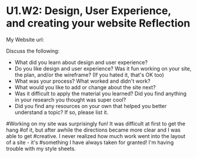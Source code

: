 # U1.W2: Design, User Experience, and creating your website Reflection

My Website url: <!-- Website URL here (remove comment) -->

Discuss the following:
* What did you learn about design and user experience? 
* Do you like design and user experience? Was it fun working on your site, the plan, and/or the wireframe? (If you hated it, that's OK too)
* What was your process? What worked and didn't work?
* What would you like to add or change about the site next?
* Was it difficult to apply the material you learned? Did you find anything in your research you thought was super cool?
* Did you find any resources on your own that helped you better understand a topic? If so, please list it.

#Working on my site was surprisingly fun! It was difficult at first to get the hang #of it, but after awhile the directions became more clear and I was able to get #creative. I never realized how much work went into the layout of a site - it's #something I have always taken for granted! I'm having trouble with my style sheets. 